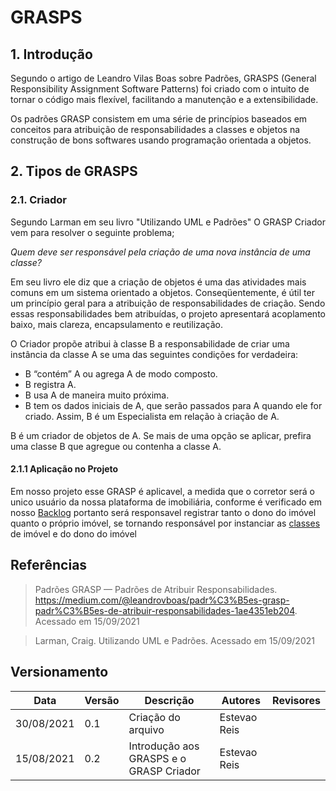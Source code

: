 # GRASPS
## 1. Introdução
 Segundo o artigo de Leandro Vilas Boas sobre Padrões, GRASPS (General Responsibility Assignment Software Patterns) foi criado com o intuito de tornar o código mais flexível, facilitando a manutenção e a extensibilidade.

Os padrões GRASP  consistem em uma série de princípios baseados em conceitos para atribuição de responsabilidades a classes e objetos na construção de bons softwares usando programação orientada a objetos.
## 2. Tipos de GRASPS

### 2.1. Criador
Segundo Larman em seu livro "Utilizando UML e Padrões" 
O GRASP Criador vem para resolver o seguinte problema;

*Quem deve ser responsável pela criação de uma nova instância de uma classe?*

Em seu livro ele diz que a criação de objetos é uma das atividades mais comuns em um sistema orientado a objetos. Conseqüentemente, é útil ter um princípio geral para a atribuição de responsabilidades de criação. Sendo essas responsabilidades bem atribuídas, o projeto apresentará acoplamento baixo, mais clareza, encapsulamento e reutilização.

O Criador propõe atribui à classe B a responsabilidade de criar uma instância da classe A se uma das seguintes condições for verdadeira:

- B “contém” A ou agrega A de modo composto.
- B registra A.
- B usa A de maneira muito próxima.
- B tem os dados iniciais de A, que serão passados para A quando ele for criado. Assim, B é um Especialista em relação à criação de A.

B é um criador de objetos de A. Se mais de uma opção se aplicar, prefira uma classe B que agregue ou contenha a
classe A.

#### 2.1.1 Aplicação no Projeto
Em nosso projeto esse GRASP é aplicavel, a medida que o corretor será o unico usuário da nossa plataforma de imobiliária, conforme é verificado em nosso [Backlog](../modelagem/backlog_do_produto.md) portanto será responsavel registrar tanto o dono do imóvel quanto o próprio imóvel, se tornando responsável por instanciar as [classes](../modelagem/diagrama_classes.md) de imóvel e do dono do imóvel


## Referências 

> Padrões GRASP — Padrões de Atribuir Responsabilidades. <https://medium.com/@leandrovboas/padr%C3%B5es-grasp-padr%C3%B5es-de-atribuir-responsabilidades-1ae4351eb204>. Acessado em 15/09/2021

>Larman, Craig. Utilizando UML e Padrões. Acessado em 15/09/2021
## Versionamento
| Data       | Versão | Descrição         | Autores       | Revisores    |
| ---------- | ------ | ----------------- | ------------- | -----------  |
| 30/08/2021 | 0.1    | Criação do arquivo| Estevao Reis  |            |
| 15/08/2021 | 0.2    | Introdução aos GRASPS e o GRASP Criador | Estevao Reis  |            |


